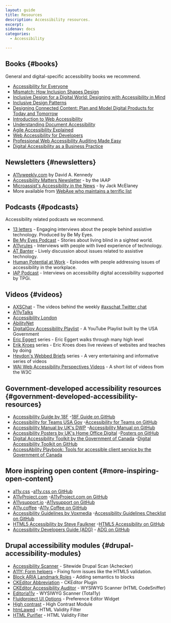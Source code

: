 ```yaml
---
layout: guide
title: Resources
description: Accessibility resources.
excerpt: 
sidenav: docs
categories:
  - Accessibility

---
```


## Books {#books}

General and digital-specific accessibility books we recommend.



*   [Accessibility for Everyone](https://abookapart.com/products/accessibility-for-everyone)
*   [Mismatch: How Inclusion Shapes Design](https://mitpress.mit.edu/books/mismatch)
*   [Inclusive Design for a Digital World: Designing with Accessibility in Mind](https://www.amazon.com/Inclusive-Design-Digital-World-Accessibility/dp/148425015X)
*   [Inclusive Design Patterns](https://www.amazon.com/Inclusive-Design-Patterns-Heydon-Pickering-ebook/dp/B01MAXK8XR)
*   [Designing Connected Content: Plan and Model Digital Products for Today and Tomorrow](https://www.amazon.com/Designing-Connected-Content-Products-Tomorrow/dp/0134763386 )
*   [Introduction to Web Accessibility](https://pressbooks.library.ryerson.ca/iwacc/)
*   [Understanding Document Accessibility](https://pressbooks.library.ryerson.ca/docs/)
*   [Agile Accessibility Explained](https://www.amazon.com/Agile-Accessibility-Explained-sustainable-development/dp/1689182733/ref=sr_1_2?dchild=1&keywords=Agile+Accessibility+Explained&qid=1615337578&sr=8-2)
*   [Web Accessibility for Developers](https://pressbooks.library.ryerson.ca/wafd/)
*   [Professional Web Accessibility Auditing Made Easy](https://pressbooks.library.ryerson.ca/pwaa/)
*   [Digital Accessibility as a Business Practice](https://pressbooks.library.ryerson.ca/dabp/)


## Newsletters {#newsletters}



*   [A11yweekly.com](https://a11yweekly.com/) by David A. Kennedy
*   [Accessibility Matters Newsletter](https://www.accessibilityassociation.org/content.asp?contentid=167) - by the IAAP
*   [Microassist's Accessibility in the News](https://www.microassist.com/digital-access/news/) -  by Jack McElaney
*   More available from [WebAxe who maintains a terrific list](http://www.webaxe.org/digital-accessibility-newsletters/)


## Podcasts {#podcasts}

Accessibility related podcasts we recommend.



*   [13 letters](https://www.bemyeyes.com/podcasts-show/13-letters) - Engaging interviews about the people behind assistive technology. Produced by Be My Eyes. 
*   [Be My Eyes Podcast](https://www.bemyeyes.com/podcasts-show/the-be-my-eyes-podcast) -  Stories about living blind in a sighted world.
*   [A11yrules](https://a11yrules.com/) - Interviews with people with lived experience of technology. 
*   [AT Banter](https://atbanter.com/) - Lively discussion about issues related to assistive technology. 
*   [Human Potential at Work](https://www.ruhglobal.com/podcasthuman-potential-work/) - Episodes with people addressing issues of accessibility in the workplace. 
*   [IAP Podcast](https://interactiveaccessibility.com/iap-podcasts) - Interviews on accessibility digital accessibility supported by TPGi. 


## Videos {#videos}

*   [AXSChat](https://www.youtube.com/channel/UCtXmNJEMGmHK9VArQNnvxAw/videos) - The videos behind the weekly [#axschat Twitter chat](https://twitter.com/search?q=%23axschat&src=typed_query&f=live)
*   [A11yTalks](https://www.youtube.com/channel/UC__nH6oZrFXcUevljYJKbsw)
*   [Accessibility London](https://www.youtube.com/channel/UCDIVL2ytbhD9ZCn8GaEIi_g) 
*   [AbilityNet](https://www.youtube.com/user/abilitynet/videos)
*   [DigitalGov Accessibility Playlist](https://www.youtube.com/playlist?list=PLd9b-GuOJ3nFHykZgRBZ7_bzwfZ526rxm) - A YouTube Playlist built by the USA Government
*   [Eric Eggert](https://www.youtube.com/c/EricEggert) series - Eric Eggert walks through many high level 
*   [Erik Kroes](https://www.youtube.com/channel/UCwrpGO76k2HyUQspl-rG2eQ/videos) series - Eric Kroes does live reviews of websites and teaches by doing
*   [Heydon's Webbed Briefs](https://briefs.video/) series - A very entertaining and informative series of videos
*   [WAI Web Accessibility Perspectives Videos](https://www.w3.org/WAI/perspective-videos/) - A short list of videos from the W3C


## Government-developed accessibility resources {#government-developed-accessibility-resources}



*   [Accessibility Guide by 18F](https://accessibility.18f.gov/) -[18F Guide on GitHub](https://github.com/18F/accessibility)
*   [Accessibility for Teams USA Gov](https://accessibility.digital.gov/) -[Accessibility for Teams on GitHub](https://github.com/GSA/accessibility-for-teams)
*   [Accessibility Manual by UK's DWP](https://accessibility-manual.dwp.gov.uk/) -[Accessibility Manual on GitHub](https://github.com/dwp/accessibility-manual)
*   [Accessibility Posters by UK's Home Office Digital](https://accessibility.blog.gov.uk/2016/09/02/dos-and-donts-on-designing-for-accessibility/) -[Posters on GitHub](https://github.com/UKHomeOffice/posters)
*   [Digital Accessibility Toolkit by the Government of Canada](https://canada-ca.github.io/a11y/index.html) -[Digital Accessibility Toolkit on GitHub](https://github.com/canada-ca/a11y/)
*   [AccessAbility Playbook: Tools for accessible client service by the Government of Canada](https://ceacs-cesca.github.io/playbook/tools/)


## More inspiring open content {#more-inspiring-open-content}



*   [a11y.css](https://ffoodd.github.io/a11y.css/) -[a11y.css on GitHub](https://github.com/ffoodd/a11y.css)
*   [A11yProject.com](https://www.a11yproject.com/) -[A11yProject.com on GitHub](https://github.com/a11yproject/a11yproject.com)
*   [A11ysupport.io](https://a11ysupport.io/) -[A11ysupport on GitHub](https://github.com/accessibilitysupported/a11ysupport.io)
*   [A11y.coffee](https://a11y.coffee/) -[A11y Coffee on GitHub](https://github.com/amberleyromo/a11y-coffee)
*   [Accessibility Guidelines by Voxmedia](https://accessibility.voxmedia.com/) -[Accessibility Guidelines Checklist on GitHub](https://github.com/voxmedia/accessibility/)
*   [HTML5 Accessibility by Steve Faulkner](https://html5accessibility.com/) -[HTML5 Accessibility on GitHub](https://github.com/stevefaulkner/HTML5accessibility)
*   [Accessibility Developers Guide (ADG)](https://www.accessibility-developer-guide.com/) - [ADG on GitHub](https://github.com/Access4all/adg/)


## Drupal accessibility modules {#drupal-accessibility-modules}



*   [Accessibility Scanner](https://www.drupal.org/project/accessibility_scanner) - Sitewide Drupal Scan (Achecker)
*   [A11Y: Form helpers](https://www.drupal.org/project/a11y_form_helpers) - Fixing form issues like the HTML5 validation.
*   [Block ARIA Landmark Roles](https://www.drupal.org/project/block_aria_landmark_roles) - Adding semantics to blocks
*   [CKEditor Abbreviation](https://www.drupal.org/project/ckeditor_abbreviation) - CKEditor Plugin
*   [CKEditor Accessibility Auditor](https://www.drupal.org/project/ckeditor_accessibility_auditor) - WYSIWYG Scanner (HTML CodeSniffer)
*   [Editoria11y](https://www.drupal.org/project/editoria11y) - WYSIWYG Scanner (Tota11y)
*   [Fluidproject UI Options](https://www.drupal.org/project/fluidui) - Preference Editor Widget
*   [High contrast](https://www.drupal.org/project/high_contrast) - High Contrast Module
*   [htmLawed](https://www.drupal.org/project/htmlawed) - HTML Validity Filter
*   [HTML Purifier](https://www.drupal.org/project/htmlpurifier) - HTML Validity Filter
